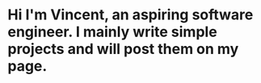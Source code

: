 # Hi I'm Vincent, an aspiring software engineer. I mainly write simple projects and will post them on my page.

